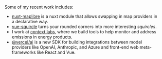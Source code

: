 Some of my recent work includes:

- [nuxt-maplibre](https://marr.github.io/nuxt-maplibre) is a nuxt module that allows swapping in map providers in a declarative way.
- [vue-squircle](https://marr.github.io/vue-squircle) turns your rounded corners into more interesting *squircles*.
- [](https://contextlabs.com)I work at [context labs](), where we build tools to help monitor and address emissions in energy products.
- [@vercel/ai](https://v5.ai-sdk.dev) is a new SDK for building integrations between model providers like OpenAI, Anthropic, and Azure and front-end web meta-frameworks like React and Vue.
